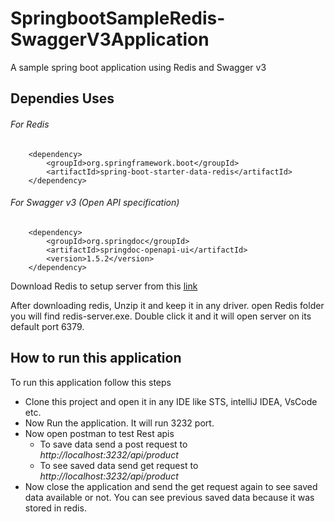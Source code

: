 # SpringbootSampleRedis-SwaggerV3Application
A sample spring boot application using Redis and Swagger v3

## Dependies Uses

###### For Redis
        <dependency>
            <groupId>org.springframework.boot</groupId>
            <artifactId>spring-boot-starter-data-redis</artifactId>
        </dependency>
        
###### For Swagger v3 (Open API specification)

        <dependency>
            <groupId>org.springdoc</groupId>
            <artifactId>springdoc-openapi-ui</artifactId>
            <version>1.5.2</version>
        </dependency>
        
Download Redis to setup server from this [link](https://redis.io/download)

After downloading redis, Unzip it and keep it in any driver. open Redis folder you will find redis-server.exe. Double click it and it will open server on its default port 6379.

## How to run this application
To run this application follow this steps

  - Clone this project and open it in any IDE like STS, intelliJ IDEA, VsCode etc. 
  - Now Run the application. It will run 3232 port. 
  - Now open postman to test Rest apis
    * To save data send a post request to *http://localhost:3232/api/product*
    * To see saved data send get request to *http://localhost:3232/api/product*
  - Now close the application and send the get request again to see saved data available or not. You can see previous saved  data because it was stored in redis.
